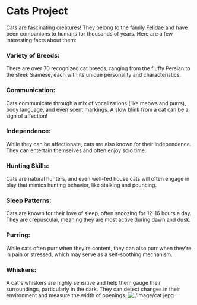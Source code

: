 # Cats Project
Cats are fascinating creatures! They belong to the family Felidae and have been companions to humans for thousands of years. Here are a few interesting facts about them:

### Variety of Breeds: 
There are over 70 recognized cat breeds, ranging from the fluffy Persian to the sleek Siamese, each with its unique personality and characteristics.

### Communication: 
Cats communicate through a mix of vocalizations (like meows and purrs), body language, and even scent markings. A slow blink from a cat can be a sign of affection!

### Independence: 
While they can be affectionate, cats are also known for their independence. They can entertain themselves and often enjoy solo time.

### Hunting Skills: 
Cats are natural hunters, and even well-fed house cats will often engage in play that mimics hunting behavior, like stalking and pouncing.

### Sleep Patterns: 
Cats are known for their love of sleep, often snoozing for 12-16 hours a day. They are crepuscular, meaning they are most active during dawn and dusk.

### Purring: 
While cats often purr when they’re content, they can also purr when they're in pain or stressed, which may serve as a self-soothing mechanism.

### Whiskers: 
A cat's whiskers are highly sensitive and help them gauge their surroundings, particularly in the dark. They can detect changes in their environment and measure the width of openings.
<img alt="./image/cat.jepg">
